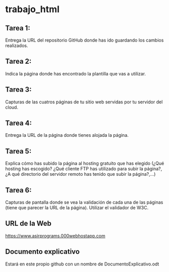 # trabajo_html

##    Tarea 1:
Entrega la URL del repositorio GitHub donde has ido guardando los cambios realizados.
##    Tarea 2:
Indica la página donde has encontrado la plantilla que vas a utilizar.
##    Tarea 3:
Capturas de las cuatros páginas de tu sitio web servidas por tu servidor del cloud.
##    Tarea 4:
Entrega la URL de la página donde tienes alojada la página.
##    Tarea 5:
Explica cómo has subido la página al hosting gratuito que has elegido (¿Qué hosting has escogido? ¿Qué cliente FTP has utilizado para subir la página?, ¿A qué directorio del servidor remoto has tenido que subir la página?,…)
##    Tarea 6:
Capturas de pantalla donde se vea la validación de cada una de las páginas (tiene que parecer la URL de la página). Utilizar el validador de W3C.

##	URL de la Web
https://www.asirprograms.000webhostapp.com

##	Documento explicativo
Estará en este propio github con un nombre de DocumentoExplicativo.odt
